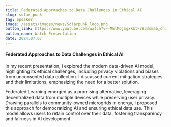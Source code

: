 ```yaml
---
title: Federated Approaches to Data Challenges in Ethical AI
slug: solar_punk
tag: Speaker
image: /assets/images/news/Solarpunk_logo.png
button_link: https://www.youtube.com/watch?v=-MElMojmgxk&t=7833s&ab_channel=SolarpunkConference
button_name: Watch Presentation
date: 2024.07.07
---
```

#### Federated Approaches to Data Challenges in Ethical AI

In my recent presentation, I explored the modern data-driven AI model, highlighting its ethical challenges, including privacy violations and biases from unconsented data collection. I discussed current mitigation strategies and their limitations, emphasizing the need for a better solution.

Federated Learning emerged as a promising alternative, leveraging decentralized data from multiple devices while preserving user privacy. Drawing parallels to community-owned microgrids in energy, I proposed this approach for democratizing AI and ensuring ethical data use. This model allows users to retain control over their data, fostering transparency and fairness in AI development.
